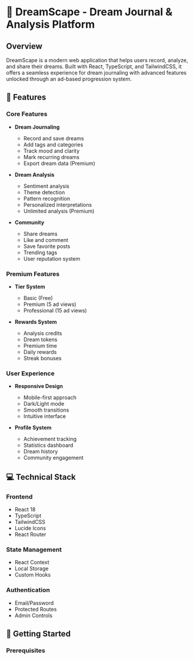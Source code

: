 # 🌙 DreamScape - Dream Journal & Analysis Platform

## Overview
DreamScape is a modern web application that helps users record, analyze, and share their dreams. Built with React, TypeScript, and TailwindCSS, it offers a seamless experience for dream journaling with advanced features unlocked through an ad-based progression system.

## 🌟 Features

### Core Features
- **Dream Journaling**
  - Record and save dreams
  - Add tags and categories
  - Track mood and clarity
  - Mark recurring dreams
  - Export dream data (Premium)

- **Dream Analysis**
  - Sentiment analysis
  - Theme detection
  - Pattern recognition
  - Personalized interpretations
  - Unlimited analysis (Premium)

- **Community**
  - Share dreams
  - Like and comment
  - Save favorite posts
  - Trending tags
  - User reputation system

### Premium Features
- **Tier System**
  - Basic (Free)
  - Premium (5 ad views)
  - Professional (15 ad views)

- **Rewards System**
  - Analysis credits
  - Dream tokens
  - Premium time
  - Daily rewards
  - Streak bonuses

### User Experience
- **Responsive Design**
  - Mobile-first approach
  - Dark/Light mode
  - Smooth transitions
  - Intuitive interface

- **Profile System**
  - Achievement tracking
  - Statistics dashboard
  - Dream history
  - Community engagement

## 💻 Technical Stack

### Frontend
- React 18
- TypeScript
- TailwindCSS
- Lucide Icons
- React Router

### State Management
- React Context
- Local Storage
- Custom Hooks

### Authentication
- Email/Password
- Protected Routes
- Admin Controls

## 🚀 Getting Started

### Prerequisites